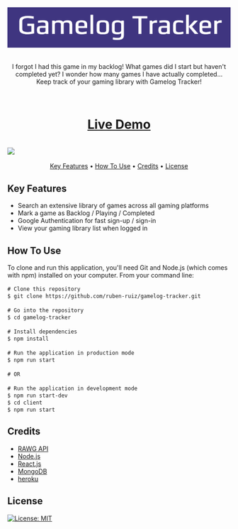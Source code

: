 <div align="center">
  <img src="https://github.com/ruben-ruiz/gamelog-tracker/blob/master/gamelog-logo.png" />
</div>
<br>
<p align="center">
I forgot I had this game in my backlog! What games did I start but haven't completed yet? I wonder how many games I have actually completed... Keep track of your gaming library with Gamelog Tracker! 
</p>
</br>
<h1 align="center">
  <a href="https://gamelog-tracker.herokuapp.com/">Live Demo</a>
</h1>
</br>
<img src="https://github.com/ruben-ruiz/gamelog-tracker/blob/master/Gamelog-demo.gif" />
</br>
<p align="center">
  <a href="#key-features">Key Features</a> •
  <a href="#how-to-use">How To Use</a> •
  <a href="#credits">Credits</a> •
  <a href="#license">License</a>
</p>

## Key Features
* Search an extensive library of games across all gaming platforms
* Mark a game as Backlog / Playing / Completed
* Google Authentication for fast sign-up / sign-in
* View your gaming library list when logged in

## How To Use
To clone and run this application, you'll need Git and Node.js (which comes with npm) installed on your computer. From your command line:
```
# Clone this repository
$ git clone https://github.com/ruben-ruiz/gamelog-tracker.git

# Go into the repository
$ cd gamelog-tracker

# Install dependencies
$ npm install

# Run the application in production mode
$ npm run start

# OR

# Run the application in development mode
$ npm run start-dev
$ cd client
$ npm run start

```

## Credits
* [RAWG API](https://api.rawg.io/docs/#tag/games)
* [Node.js](https://nodejs.org/en/)
* [React.js](https://reactjs.org/)
* [MongoDB](https://www.mongodb.com/)
* [heroku](https://www.heroku.com/home)

## License
[![License: MIT](https://img.shields.io/badge/License-MIT-yellow.svg)](https://opensource.org/licenses/MIT)
